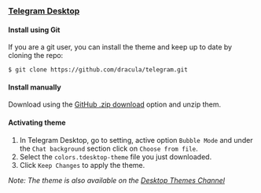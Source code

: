 ### [Telegram Desktop](https://desktop.telegram.org/)

#### Install using Git

If you are a git user, you can install the theme and keep up to date by cloning the repo:

    $ git clone https://github.com/dracula/telegram.git

#### Install manually

Download using the [GitHub .zip download](https://github.com/dracula/telegram/archive/master.zip) option and unzip them.

#### Activating theme

1.  In Telegram Desktop, go to setting, active option `Bubble Mode` and under the `Chat background` section click on `Choose from file`.
2.  Select the `colors.tdesktop-theme` file you just downloaded.
3.  Click `Keep Changes` to apply the theme.

_Note: The theme is also available on the [Desktop Themes Channel](https://t.me/themes)_

